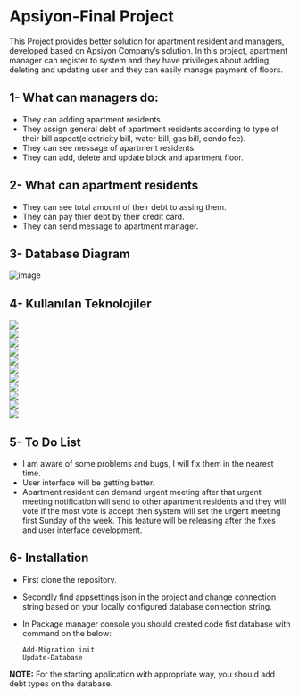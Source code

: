 # Apsiyon-Final Project
This Project provides better solution for apartment resident and managers, developed based on Apsiyon Company’s solution. In this project, apartment manager can register to system and they have privileges about adding, deleting and updating user and they can easily manage payment of floors.  

## 1-	What can managers do:
 -	They can adding apartment residents.
 -	They assign general debt of apartment residents according to type of their bill aspect(electricity bill, water bill, gas bill, condo fee).
 -	They can see  message of apartment residents.
 -	They can add, delete and update block and apartment floor.

## 2-	What can apartment residents 
- They can see total amount of their debt to assing them. 
-	They can pay thier debt by their credit card.
-	They can send message to apartment manager.

## 3- Database Diagram
![image](https://user-images.githubusercontent.com/77583188/125195252-8b30d000-e25d-11eb-9b79-9476362714c2.png)


## 4- Kullanılan Teknolojiler 
<img src="https://img.shields.io/badge/-ASP.NET%20CORE%20MVC-purple"></img><br/>
<img src="https://img.shields.io/badge/-Entity%20Framework-red"></img><br/>
<img src="https://img.shields.io/badge/-AutoMapper-purple"></img><br/>
<img src="https://img.shields.io/badge/-Identity-orange"></img><br/>
<img src="https://img.shields.io/badge/-Sql%20Server-brightgreen"></img><br/>
<img src="https://img.shields.io/badge/-MongoDb-yellow"></img><br/>
<img src="https://img.shields.io/badge/-UnitOfWork-darkblue"></img><br/>
<img src="https://img.shields.io/badge/-Bootstrap-darkgreen"></img><br/>
<img src="https://img.shields.io/badge/-C%23-lemon"></img><br/>
<img src="https://img.shields.io/badge/-Lazy%20Loading-black"></img><br/>
<img src="https://img.shields.io/badge/-json-blue"></img><br/>

## 5- To Do List 
-	I am aware of some problems and bugs, I will fix them in the nearest time. 
-	User interface will be getting better.
-	Apartment resident can demand urgent meeting after that urgent meeting notification will send to other apartment residents and they will vote if the most vote is accept then system will set the urgent meeting first Sunday of the week. This feature will be releasing after the fixes and user interface development. 

## 6-  Installation 
-	First clone the repository.
-	Secondly find appsettings.json in the project and change connection string based on your locally configured database connection string.
-	In Package manager console you should created code fist database with command on the below:

   	```
    Add-Migration init
   	Update-Database
    ```
<b>NOTE:</b>  For the starting application with appropriate way, you should add debt types on the database.
